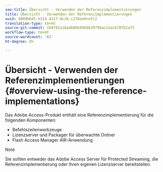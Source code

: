 ```yaml
---
seo-title: Übersicht - Verwenden der Referenzimplementierungen
title: Übersicht - Verwenden der Referenzimplementierungen
uuid: 4009b6d1-b315-4117-8c26-c2f6ee0cefc2
translation-type: tm+mt
source-git-commit: 1b9792a10ad606b99b6639799ac2aacb707b2af5
workflow-type: tm+mt
source-wordcount: '61'
ht-degree: 0%

---
```



# Übersicht - Verwenden der Referenzimplementierungen {#overview-using-the-reference-implementations}

Das Adobe Access-Produkt enthält eine Referenzimplementierung für die folgenden Komponenten:

* Befehlszeilenwerkzeuge
* Lizenzserver und Packager für überwachte Ordner
* Flash Access Manager AIR-Anwendung

>[!NOTE]
>
>Sie sollten entweder das Adobe Access Server für Protected Streaming, die Referenzimplementierung oder Ihren eigenen Lizenzserver bereitstellen.